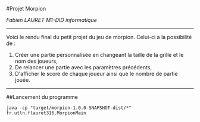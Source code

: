 #Projet Morpion

*Fabien LAURET M1-DID informatique*

***

Voici le rendu final du petit projet du jeu de morpion. Celui-ci a la possibilité de :

1. Créer une partie personnalisée en changeant la taille de la grille et le nom des joueurs,
2. De relancer une partie avec les paramètres précédents,
3. D'afficher le score de chaque joueur ainsi que le nombre de partie jouée.

***

##Lancement du programme

```shell
java -cp "target/morpion-1.0.0-SNAPSHOT-dist/*" fr.utln.flauret316.MorpionMain
```
